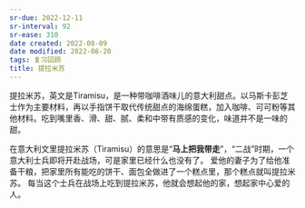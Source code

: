 ```yaml
---
sr-due: 2022-12-11
sr-interval: 92
sr-ease: 310
date created: 2022-08-09
date modified: 2022-08-20
tags: 复习回顾
title: 提拉米苏
---
```


提拉米苏，英文是Tiramisu，是一种带咖啡酒味儿的意大利甜点。以马斯卡彭芝士作为主要材料，再以手指饼干取代传统甜点的海绵蛋糕，加入咖啡、可可粉等其他材料。吃到嘴里香、滑、甜、腻、柔和中带有质感的变化，味道并不是一味的甜。

在意大利文里提拉米苏（Tiramisu）的意思是“**马上把我带走**”，“二战”时期，一个意大利士兵即将开赴战场，可是家里已经什么也没有了。 爱他的妻子为了给他准备干粮，把家里所有能吃的饼干、面包全做进了一个糕点里，那个糕点就叫提拉米苏。 每当这个士兵在战场上吃到提拉米苏，他就会想起他的家，想起家中心爱的人。
